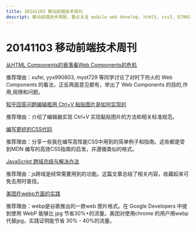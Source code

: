 ```yaml
---
title: 20141103 移动前端技术周刊
descript: 移动前端技术周报，重点关注 mobile web develop, html5, css3, ECMAScript 6, node.js 等前沿技术。
---
```


# 20141103 移动前端技术周刊

[从HTML Components的衰落看Web Components的危机](https://github.com/xufei/blog/issues/3)

推荐理由：xufei, yyx990803, myst729 等同学讨论了对时下热火的 Web Components 的看法，正反两面意见都有，举出了 Web Components 的目的,作用,局限和问题。

[知乎回答问题编辑框用 Ctrl+V 粘贴图片是如何实现的](http://www.zhihu.com/question/20893119)

推荐理由：介绍了编辑器实现 Ctrl+V 实现黏贴图片的方法和相关标准规范。

[编写更好的CSS代码](http://blog.jobbole.com/55067/)

推荐理由：分享一些我在编写高性能CSS中用到的简单例子和指南。这些都是受到MDN 编写的高效CSS指南的启发，并遵循类似的格式。

[JavaScript 跨域总结与解决办法](http://blog.jobbole.com/53487/)

推荐理由：js跨域是经常需要用到的功能。这篇文章总结了相关内容，收藏起来可免去用时查找。

[美团在webp方面的实践](http://fe.meituan.com/webp.html)

推荐理由：webp是谷歌推出的一款web 图片格式。在 Google Developers 中提到使用 WebP 能够比 jpg 节省30%+的流量。美团对使用chrome 的用户用webp代替jpg，实践证明能节省 30% - 40%的流量。
